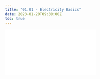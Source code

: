 ```yaml
---
title: "01.01 - Electricity Basics"
date: 2023-01-20T09:30:00Z
toc: true
---
```


![Ld](../../../../electronics/electricity-basics.md)
